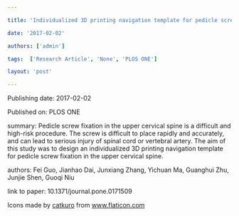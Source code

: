 ---
title: 'Individualized 3D printing navigation template for pedicle screw fixation in upper cervical spine'
date: '2017-02-02'
authors: ['admin']
tags:  ['Research Article', 'None', 'PLOS ONE']
layout: 'post'
---
Publishing date: 2017-02-02

Published on: PLOS ONE

summary: Pedicle screw fixation in the upper cervical spine is a difficult and high-risk procedure. The screw is difficult to place rapidly and accurately, and can lead to serious injury of spinal cord or vertebral artery. The aim of this study was to design an individualized 3D printing navigation template for pedicle screw fixation in the upper cervical spine.

authors: Fei Guo, Jianhao Dai, Junxiang Zhang, Yichuan Ma, Guanghui Zhu, Junjie Shen, Guoqi Niu

link to paper: 10.1371/journal.pone.0171509

Icons made by <a href="https://www.flaticon.com/free-icon/bookshelves_3576884" title="catkuro">catkuro</a> from <a href="https://www.flaticon.com/" title="Flaticon"> www.flaticon.com</a>